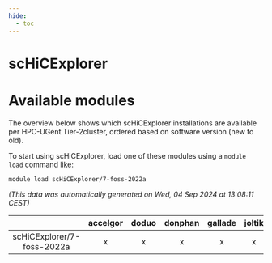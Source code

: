 ```yaml
---
hide:
  - toc
---
```


scHiCExplorer
=============

# Available modules


The overview below shows which scHiCExplorer installations are available per HPC-UGent Tier-2cluster, ordered based on software version (new to old).

To start using scHiCExplorer, load one of these modules using a `module load` command like:

```shell
module load scHiCExplorer/7-foss-2022a
```

*(This data was automatically generated on Wed, 04 Sep 2024 at 13:08:11 CEST)*  

| |accelgor|doduo|donphan|gallade|joltik|shinx|skitty|
| :---: | :---: | :---: | :---: | :---: | :---: | :---: | :---: |
|scHiCExplorer/7-foss-2022a|x|x|x|x|x|-|x|
